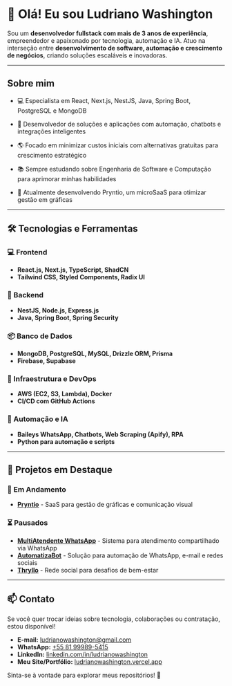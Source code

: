 # 👋 Olá! Eu sou Ludriano Washington

Sou um **desenvolvedor fullstack com mais de 3 anos de experiência**, empreendedor e apaixonado por tecnologia, automação e IA. Atuo na interseção entre **desenvolvimento de software, automação e crescimento de negócios**, criando soluções escaláveis e inovadoras.

---

## Sobre mim

- 💻 Especialista em React, Next.js, NestJS, Java, Spring Boot, PostgreSQL e MongoDB

- 🤖 Desenvolvedor de soluções e aplicações com automação, chatbots e integrações inteligentes

- 🌎 Focado em minimizar custos iniciais com alternativas gratuitas para crescimento estratégico

- 📚 Sempre estudando sobre Engenharia de Software e Computação para aprimorar minhas habilidades

- 📌 Atualmente desenvolvendo Pryntio, um microSaaS para otimizar gestão em gráficas

---

## 🛠️ Tecnologias e Ferramentas

### 💻 Frontend
- **React.js, Next.js, TypeScript, ShadCN**
- **Tailwind CSS, Styled Components, Radix UI**

### 🔧 Backend
- **NestJS, Node.js, Express.js**
- **Java, Spring Boot, Spring Security**

### 📦 Banco de Dados
- **MongoDB, PostgreSQL, MySQL, Drizzle ORM, Prisma**
- **Firebase, Supabase**

### 🚀 Infraestrutura e DevOps
- **AWS (EC2, S3, Lambda), Docker**
- **CI/CD com GitHub Actions**

### 🤖 Automação e IA
- **Baileys WhatsApp, Chatbots, Web Scraping (Apify), RPA**
- **Python para automação e scripts**

---

## 📌 Projetos em Destaque

### 🚀 Em Andamento

- **[Pryntio](https://github.com/ludrianow/pryntio)** - SaaS para gestão de gráficas e comunicação visual

### ⏳ Pausados

- **[MultiAtendente WhatsApp](https://github.com/ludrianow/multi-atendente-whatsapp)** - Sistema para atendimento compartilhado via WhatsApp
- **[AutomatizaBot](https://github.com/ludrianow/automatiza-bot)** - Solução para automação de WhatsApp, e-mail e redes sociais
- **[Thryllo](https://github.com/ludrianow/thryllo)** - Rede social para desafios de bem-estar
---

## 📫 Contato

Se você quer trocar ideias sobre tecnologia, colaborações ou contratação, estou disponível!

- **E-mail:** [ludrianowashington@gmail.com](mailto:ludrianowashington@gmail.com)
- **WhatsApp:** [+55 81 99989-5415](https://wa.me/+5581999895415)
- **LinkedIn:** [linkedin.com/in/ludrianowashington](https://linkedin.com/in/ludrianowashington)
- **Meu Site/Portfólio:** [ludrianowashington.vercel.app](https://ludrianowashington.vercel.app)

Sinta-se à vontade para explorar meus repositórios! 🚀
